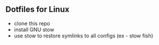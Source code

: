 ## Dotfiles for Linux

- clone this repo
- install GNU stow
- use stow to restore symlinks to all configs (ex - stow fish)